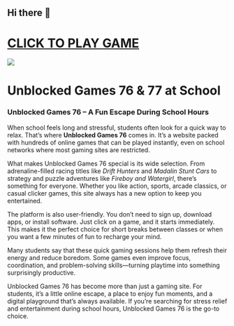 ## Hi there 👋
<h1><a href="https://k12lesson.live/">CLICK TO PLAY GAME</a></h1>


<a href="https://edujojo.com/"><img src="https://1lesson1.email/gamez.png"></a>

# Unblocked Games 76 & 77 at School  




### Unblocked Games 76 – A Fun Escape During School Hours

When school feels long and stressful, students often look for a quick way to relax. That’s where **Unblocked Games 76** comes in. It’s a website packed with hundreds of online games that can be played instantly, even on school networks where most gaming sites are restricted.

What makes Unblocked Games 76 special is its wide selection. From adrenaline-filled racing titles like *Drift Hunters* and *Madalin Stunt Cars* to strategy and puzzle adventures like *Fireboy and Watergirl*, there’s something for everyone. Whether you like action, sports, arcade classics, or casual clicker games, this site always has a new option to keep you entertained.

The platform is also user-friendly. You don’t need to sign up, download apps, or install software. Just click on a game, and it starts immediately. This makes it the perfect choice for short breaks between classes or when you want a few minutes of fun to recharge your mind.

Many students say that these quick gaming sessions help them refresh their energy and reduce boredom. Some games even improve focus, coordination, and problem-solving skills—turning playtime into something surprisingly productive.

Unblocked Games 76 has become more than just a gaming site. For students, it’s a little online escape, a place to enjoy fun moments, and a digital playground that’s always available. If you’re searching for stress relief and entertainment during school hours, Unblocked Games 76 is the go-to choice.






